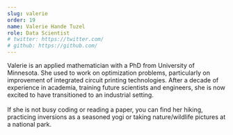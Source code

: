 ```yaml
---
slug: valerie
order: 19
name: Valerie Hande Tuzel
role: Data Scientist
# twitter: https://twitter.com/
# github: https://github.com/
---
```


Valerie is an applied mathematician with a PhD from University of Minnesota. She used to work on optimization problems, particularly on improvement of integrated circuit printing technologies. After a decade of experience in academia, training future scientists and engineers, she is now excited to have transitioned to an industrial setting.
<br /><br />
If she is not busy coding or reading a paper, you can find her hiking, practicing inversions as a seasoned yogi or taking nature/wildlife pictures at a national park.

